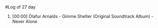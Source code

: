 #Log of 27 day

1. [00:00] Ólafur Arnalds - Gimme Shelter (Original Soundtrack Album) - Never Alone
